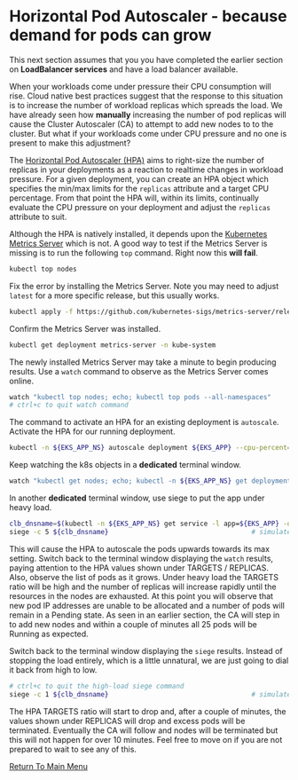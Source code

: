 # Horizontal Pod Autoscaler - because demand for pods can grow

This next section assumes that you you have completed the earlier section on **LoadBalancer services** and have a load balancer available.

When your workloads come under pressure their CPU consumption will rise.
Cloud native best practices suggest that the response to this situation is to increase the number of workload replicas which spreads the load.
We have already seen how **manually** increasing the number of pod replicas will cause the Cluster Autoscaler (CA) to attempt to add new nodes to to the cluster.
But what if your workloads come under CPU pressure and no one is present to make this adjustment?

The [Horizontal Pod Autoscaler (HPA)](https://kubernetes.io/docs/tasks/run-application/horizontal-pod-autoscale/) aims to right-size the number of replicas in your deployments as a  reaction to realtime changes in workload pressure.
For a given deployment, you can create an HPA object which specifies the min/max limits for the `replicas` attribute and a target CPU percentage.
From that point the HPA will, within its limits, continually evaluate the CPU pressure on your deployment and adjust the `replicas` attribute to suit.

Although the HPA is natively installed, it depends upon the [Kubernetes Metrics Server](https://github.com/kubernetes-sigs/metrics-server) which is not.
A good way to test if the Metrics Server is missing is to run the following `top` command.
Right now this **will fail**.
```bash
kubectl top nodes
```

Fix the error by installing the Metrics Server.
Note you may need to adjust `latest` for a more specific release, but this usually works. 
```bash
kubectl apply -f https://github.com/kubernetes-sigs/metrics-server/releases/latest/download/components.yaml
```

Confirm the Metrics Server was installed.
```bash
kubectl get deployment metrics-server -n kube-system
```

The newly installed Metrics Server may take a minute to begin producing results.
Use a `watch` command to observe as the Metrics Server comes online.
```bash
watch "kubectl top nodes; echo; kubectl top pods --all-namespaces"
# ctrl+c to quit watch command
```

The command to activate an HPA for an existing deployment is `autoscale`.
Activate the HPA for our running deployment.
```bash
kubectl -n ${EKS_APP_NS} autoscale deployment ${EKS_APP} --cpu-percent=50 --min=3 --max=25
```

Keep watching the k8s objects in a **dedicated** terminal window.
```bash
watch "kubectl get nodes; echo; kubectl -n ${EKS_APP_NS} get deployments,hpa,pods -o wide"
```

In another **dedicated** terminal window, use siege to put the app under heavy load.
```bash
clb_dnsname=$(kubectl -n ${EKS_APP_NS} get service -l app=${EKS_APP} -o jsonpath='{.items[0].status.loadBalancer.ingress[0].hostname}')
siege -c 5 ${clb_dnsname}                                    # simulate 5 concurrent users
```

This will cause the HPA to autoscale the pods upwards towards its max setting.
Switch back to the terminal window displaying the `watch` results, paying attention to the HPA values shown under TARGETS / REPLICAS.
Also, observe the list of pods as it grows.
Under heavy load the TARGETS ratio will be high and the number of replicas will increase rapidly until the resources in the nodes are exhausted.
At this point you will observe that new pod IP addresses are unable to be allocated and a number of pods will remain in a Pending state.
As seen in an earlier section, the CA will step in to add new nodes and within a couple of minutes all 25 pods will be Running as expected.

Switch back to the terminal window displaying the `siege` results.
Instead of stopping the load entirely, which is a little unnatural, we are just going to dial it back from high to low.
```bash
# ctrl+c to quit the high-load siege command
siege -c 1 ${clb_dnsname}                                    # simulate 1 concurrent users
```

The HPA TARGETS ratio will start to drop and, after a couple of minutes, the values shown under REPLICAS will drop and excess pods will be terminated.
Eventually the CA will follow and nodes will be terminated but this will not happen for over 10 minutes.
Feel free to move on if you are not prepared to wait to see any of this.

[Return To Main Menu](/README.md)
